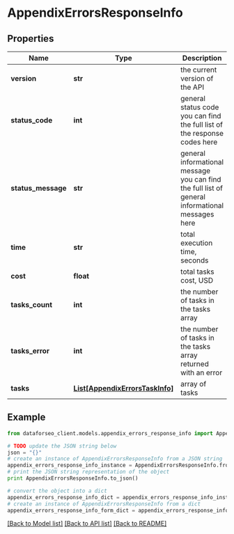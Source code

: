 # AppendixErrorsResponseInfo


## Properties

Name | Type | Description | Notes
------------ | ------------- | ------------- | -------------
**version** | **str** | the current version of the API | [optional] 
**status_code** | **int** | general status code you can find the full list of the response codes here | [optional] 
**status_message** | **str** | general informational message you can find the full list of general informational messages here | [optional] 
**time** | **str** | total execution time, seconds | [optional] 
**cost** | **float** | total tasks cost, USD | [optional] 
**tasks_count** | **int** | the number of tasks in the tasks array | [optional] 
**tasks_error** | **int** | the number of tasks in the tasks array returned with an error | [optional] 
**tasks** | [**List[AppendixErrorsTaskInfo]**](AppendixErrorsTaskInfo.md) | array of tasks | [optional] 

## Example

```python
from dataforseo_client.models.appendix_errors_response_info import AppendixErrorsResponseInfo

# TODO update the JSON string below
json = "{}"
# create an instance of AppendixErrorsResponseInfo from a JSON string
appendix_errors_response_info_instance = AppendixErrorsResponseInfo.from_json(json)
# print the JSON string representation of the object
print AppendixErrorsResponseInfo.to_json()

# convert the object into a dict
appendix_errors_response_info_dict = appendix_errors_response_info_instance.to_dict()
# create an instance of AppendixErrorsResponseInfo from a dict
appendix_errors_response_info_form_dict = appendix_errors_response_info.from_dict(appendix_errors_response_info_dict)
```
[[Back to Model list]](../README.md#documentation-for-models) [[Back to API list]](../README.md#documentation-for-api-endpoints) [[Back to README]](../README.md)


